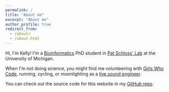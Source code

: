 ```yaml
---
permalink: /
title: "About me"
excerpt: "About me"
author_profile: true
redirect_from:
  - /about/
  - /about.html
---
```


Hi, I'm Kelly! I'm a [Bioinformatics](https://medicine.umich.edu/dept/computational-medicine-bioinformatics) PhD student in [Pat Schloss' Lab](http://www.schlosslab.org/) at the University of Michigan.

When I'm not doing science, you might find me volunteering with [Girls Who Code](http://umich.edu/~girlswc/), running, cycling, or moonlighting as a [live sound engineer](https://sovacool.dev/latex-cv/cv_sound_KLS.pdf).

You can check out the source code for this website in my [GitHub repo](https://github.com/kelly-sovacool/kelly-sovacool.github.io).
